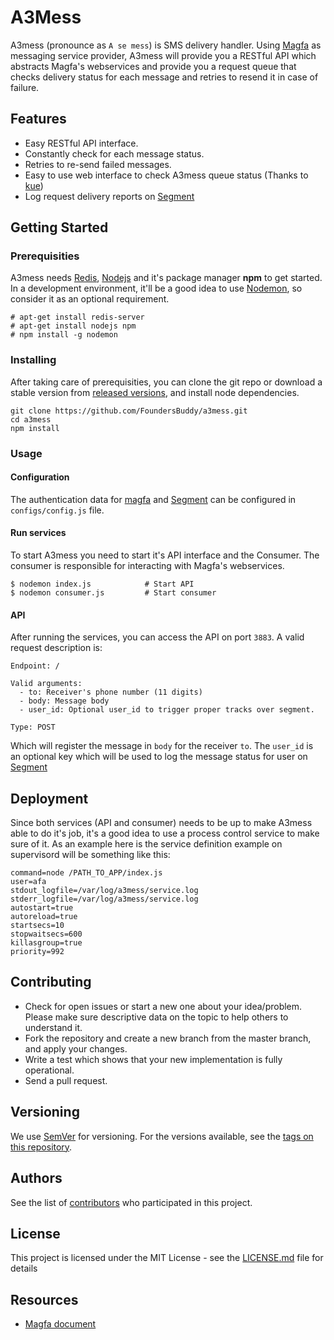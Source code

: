 # A3Mess

A3mess (pronounce as `A se mess`) is SMS delivery handler. Using
[Magfa](http://messging.magfa.com) as messaging service provider, A3mess will
provide you a RESTful API which abstracts Magfa's webservices and provide you a
request queue that checks delivery status for each message and retries to resend
it in case of failure.

## Features

- Easy RESTful API interface.
- Constantly check for each message status.
- Retries to re-send failed messages.
- Easy to use web interface to check A3mess queue status (Thanks to [kue](https://github.com/Automattic/kue))
- Log request delivery reports on [Segment](http://segment.com)

## Getting Started

### Prerequisities

A3mess needs [Redis](http://redis.io), [Nodejs](http://nodejs.org) and it's package manager
**npm** to get started. In a development environment, it'll be a good idea to
use [Nodemon](http://nodemon.io/), so consider it as an optional requirement.

```
# apt-get install redis-server
# apt-get install nodejs npm
# npm install -g nodemon
```

### Installing

After taking care of prerequisities, you can clone the git repo or download a
stable version from [released versions](https://github.com/FoundersBuddy/a3mess/releases), 
and install node dependencies.

```
git clone https://github.com/FoundersBuddy/a3mess.git
cd a3mess
npm install
```

### Usage

#### Configuration 

The authentication data for [magfa](http://messaging.magfa.com) and
[Segment](http://segment.com) can be configured in `configs/config.js` file.

#### Run services
To start A3mess you need to start it's API interface and the Consumer. The
consumer is responsible for interacting with Magfa's webservices.

```
$ nodemon index.js            # Start API
$ nodemon consumer.js         # Start consumer
```

#### API

After running the services, you can access the API on port `3883`. A valid request description is:

```
Endpoint: /

Valid arguments:
  - to: Receiver's phone number (11 digits)
  - body: Message body
  - user_id: Optional user_id to trigger proper tracks over segment.

Type: POST
```

Which will register the message in `body` for the receiver `to`. The `user_id`
is an optional key which will be used to log the message status for user on [Segment](http://segment.com)


## Deployment

Since both services (API and consumer) needs to be up to make A3mess able to do
it's job, it's a good idea to use a process control service to make sure of it.
As an example here is the service definition example on supervisord will be
something like this:

```
command=node /PATH_TO_APP/index.js
user=afa
stdout_logfile=/var/log/a3mess/service.log
stderr_logfile=/var/log/a3mess/service.log
autostart=true
autoreload=true
startsecs=10
stopwaitsecs=600
killasgroup=true
priority=992
```

## Contributing

- Check for open issues or start a new one about your idea/problem. Please make sure descriptive data on the topic to help others to understand it.
- Fork the repository and create a new branch from the master branch, and apply your changes.
- Write a test which shows that your new implementation is fully operational.
- Send a pull request.

## Versioning

We use [SemVer](http://semver.org/) for versioning. For the versions available, see the [tags on this repository](https://github.com/FoundersBuddy/a3mess/releases). 

## Authors

See the list of [contributors](https://github.com/FoundersBuddy/a3mess/graphs/contributors) who participated in this project.

## License

This project is licensed under the MIT License - see the [LICENSE.md](LICENSE.md) file for details

## Resources

- [Magfa document](http://messaging.magfa.com/docs/manual/httpService-manual-940326.pdf)
